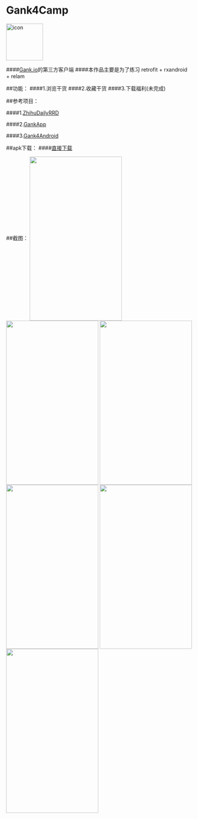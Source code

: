 ﻿# Gank4Camp
<img src="https://github.com/developerbenwu/Gank4Camp/blob/master/app/src/main/res/web_hi_res_512.png" width = "100" height = "100" alt="icon" align=center/>

####[Gank.io](http://gank.io/api)的第三方客户端
####本作品主要是为了练习 retrofit + rxandroid + relam

##功能：
####1.浏览干货
####2.收藏干货
####3.下载福利(未完成)

##参考项目：

####1.[ZhihuDailyRRD](https://github.com/lsxiao/ZhihuDailyRRD)

####2.[GankApp](https://github.com/xiongwei-git/GankApp)

####3.[Gank4Android](https://github.com/chrisbanes/cheesesquare)

##apk下载：
####[直接下载](http://fir.im/gank4c)

##截图：
<img src="https://github.com/developerbenwu/Gank4Camp/blob/master/art/0.png" width = "250" height = "444"  align=center />
<img src="https://github.com/developerbenwu/Gank4Camp/blob/master/art/1.png" width = "250" height = "444"  align=center />
<img src="https://github.com/developerbenwu/Gank4Camp/blob/master/art/2.png" width = "250" height = "444"  align=center />
<img src="https://github.com/developerbenwu/Gank4Camp/blob/master/art/3.png" width = "250" height = "444"  align=center />
<img src="https://github.com/developerbenwu/Gank4Camp/blob/master/art/4.png" width = "250" height = "444"  align=center />
<img src="https://github.com/developerbenwu/Gank4Camp/blob/master/art/5.png" width = "250" height = "444"  align=center />

